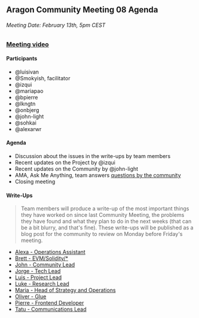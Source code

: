 ## Aragon Community Meeting 08 Agenda

###### Meeting Date: February 13th, 5pm CEST
### [Meeting video](https://youtu.be/iTh9QMgg0ZQ)

#### Participants
- @luisivan
- @Smokyish, facilitator
- @izqui
- @mariapao
- @bpierre
- @lkngtn
- @onbjerg
- @john-light
- @sohkai
- @alexarwr

#### Agenda
- Discussion about the issues in the write-ups by team members
- Recent updates on the Project by @izqui
- Recent updates on the Community by @john-light
- AMA, Ask Me Anything, team answers [questions by the community](https://www.reddit.com/r/aragonproject/comments/7vffvc/aragon_community_meeting_08_ama_thread/)
- Closing meeting

#### Write-Ups
> Team members will produce a write-up of the most important things they have worked on since last Community Meeting, the problems they have found and what they plan to do in the next weeks (that can be a bit blurry, and that's fine). These write-ups will be published as a blog post for the community to review on Monday before Friday's meeting.

- [Alexa - Operations Assistant](../community/write-ups/cm08/alexa.md)
- [Brett - EVM/Solidity/\*](../community/write-ups/cm08/brett.md)
- [John - Community Lead](../community/write-ups/cm08/john.md)
- [Jorge - Tech Lead](../community/write-ups/cm08/jorge.md)
- [Luis - Project Lead](../community/write-ups/cm08/luis.md)
- [Luke - Research Lead](../community/write-ups/cm08/luke.md)
- [Maria - Head of Strategy and Operations](../community/write-ups/cm08/cm08/maria.md)
- [Oliver - Glue](../community/write-ups/cm08/oliver.md)
- [Pierre - Frontend Developer](../community/write-ups/cm08/pierre.md)
- [Tatu - Communications Lead](../community/write-ups/cm08/tatu.md)
